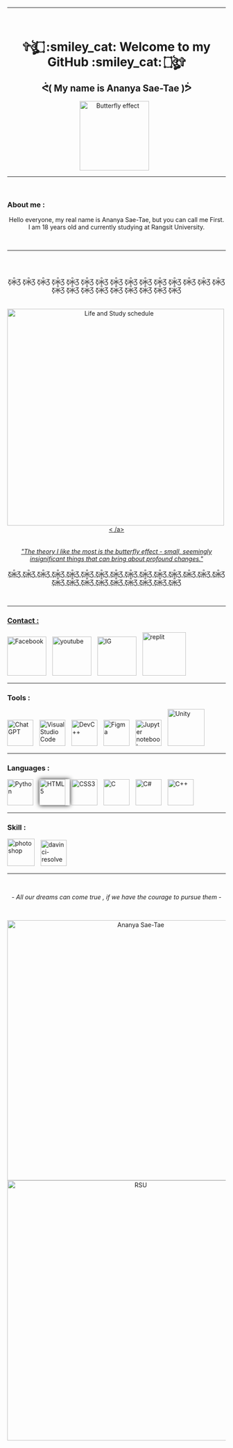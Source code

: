 <br>
<hr>
<h1 align="center">
    <br>
    ✞ঔৣ۝ :smiley_cat: Welcome to my GitHub :smiley_cat: ۝ঔৣ✞
    <h2 align="center">
        ᕚ( My name is Ananya Sae-Tae )ᕘ
    </h2>
    <p align="center">
    <img title="Butterfly effect" alt="Butterfly effect" width="160px" style="padding-right:10px;" src="https://i.pinimg.com/originals/f4/f7/85/f4f785727cfc40e45b08a6793146ce81.gif"/>
    </p>
</h1>

<hr><br>

<h3>About me :</h3>
<p align="center">Hello everyone, my real name is Ananya Sae-Tae, but you can call me First. I am 18 years old and currently studying at Rangsit University.</p>
<br><hr><br>

<p align="center">
    <br>
        Ƹ̵̡Ӝ̵̨̄Ʒ Ƹ̵̡Ӝ̵̨̄Ʒ Ƹ̵̡Ӝ̵̨̄Ʒ Ƹ̵̡Ӝ̵̨̄Ʒ Ƹ̵̡Ӝ̵̨̄Ʒ Ƹ̵̡Ӝ̵̨̄Ʒ Ƹ̵̡Ӝ̵̨̄Ʒ Ƹ̵̡Ӝ̵̨̄Ʒ Ƹ̵̡Ӝ̵̨̄Ʒ Ƹ̵̡Ӝ̵̨̄Ʒ Ƹ̵̡Ӝ̵̨̄Ʒ Ƹ̵̡Ӝ̵̨̄Ʒ Ƹ̵̡Ӝ̵̨̄Ʒ Ƹ̵̡Ӝ̵̨̄Ʒ Ƹ̵̡Ӝ̵̨̄Ʒ Ƹ̵̡Ӝ̵̨̄Ʒ Ƹ̵̡Ӝ̵̨̄Ʒ Ƹ̵̡Ӝ̵̨̄Ʒ Ƹ̵̡Ӝ̵̨̄Ʒ Ƹ̵̡Ӝ̵̨̄Ʒ Ƹ̵̡Ӝ̵̨̄Ʒ Ƹ̵̡Ӝ̵̨̄Ʒ Ƹ̵̡Ӝ̵̨̄Ʒ Ƹ̵̡Ӝ̵̨̄Ʒ 
            <br> <br> <br>
                <a href="https://www.youtube.com/watch?v=TnAJzZehHro&t=103s">
                   <img title="Life and Study schedule" alt="Life and Study schedule" width="500px" style="padding-right:10px;" src="https://scontent.fbkk22-2.fna.fbcdn.net/v/t1.15752-9/346131294_222450450501534_1824875997688960952_n.jpg?_nc_cat=106&ccb=1-7&_nc_sid=ae9488&_nc_eui2=AeFSWM6paz-ycBrOQRaecrCDbZ7RYqImBmNtntFioiYGY-2hG7GHSZ3EhEC4-0TDBuchGbhOpcTgaN7swJtqitLV&_nc_ohc=6YPEfujd6AwAX9c2DPC&_nc_ht=scontent.fbkk22-2.fna&oh=03_AdTvEkTowM-zq3FfvkC7yCnYbAIxBOi2dKeYyNgwM7EDYA&oe=648F25A0"/><
                    /a>
             <br> <br> <br>
        <i>"The theory I like the most is the butterfly effect - small, seemingly insignificant things that can bring about profound changes."</i>
    <br> <br>
Ƹ̵̡Ӝ̵̨̄Ʒ Ƹ̵̡Ӝ̵̨̄Ʒ Ƹ̵̡Ӝ̵̨̄Ʒ Ƹ̵̡Ӝ̵̨̄Ʒ Ƹ̵̡Ӝ̵̨̄Ʒ Ƹ̵̡Ӝ̵̨̄Ʒ Ƹ̵̡Ӝ̵̨̄Ʒ Ƹ̵̡Ӝ̵̨̄Ʒ Ƹ̵̡Ӝ̵̨̄Ʒ Ƹ̵̡Ӝ̵̨̄Ʒ Ƹ̵̡Ӝ̵̨̄Ʒ Ƹ̵̡Ӝ̵̨̄Ʒ Ƹ̵̡Ӝ̵̨̄Ʒ Ƹ̵̡Ӝ̵̨̄Ʒ Ƹ̵̡Ӝ̵̨̄Ʒ Ƹ̵̡Ӝ̵̨̄Ʒ Ƹ̵̡Ӝ̵̨̄Ʒ Ƹ̵̡Ӝ̵̨̄Ʒ Ƹ̵̡Ӝ̵̨̄Ʒ Ƹ̵̡Ӝ̵̨̄Ʒ Ƹ̵̡Ӝ̵̨̄Ʒ Ƹ̵̡Ӝ̵̨̄Ʒ Ƹ̵̡Ӝ̵̨̄Ʒ Ƹ̵̡Ӝ̵̨̄Ʒ 
</p>

<br>

<hr>

<h3>Contact :</h3>
<p align="left">
    <a href="https://www.facebook.com/yuki.ri.5201"><img width="90px" style="padding-right:10px;"
        alt="Facebook" title="My Facebook" traget="_blank"
        src="https://www.notarybonding.com/sites/default/files/facebook-media-social-like-network-fb-icon.svg"></a>
    <a href="https://www.youtube.com/channel/UCT9zFruLhk2ZBSqTT5F6nwg"><img width="90px" style="padding-right:10px;"
        alt="youtube" title="My youtube" traget="_blank"
        src="https://cdn2.iconfinder.com/data/icons/icon-set-social-media-icons-colours-mouse-over-and/64/Youtube-256.png"></a>
    <a href="https://www.instagram.com/ffiirrsstt_x/?hl=en"><img width="90px" style="padding-right:10px;"
        alt="IG" title="My Instagram" traget="_blank"
        src="https://cdn.imweb.me/thumbnail/20200731/65e81e270f319.png"></a>
    <a href="https://replit.com/@nayyaaaechaet"><img width="100px" style="padding-right:10px;"
        alt="replit" title="My replit" traget="_blank" src="https://avatars3.githubusercontent.com/u/983194?s=280&v=4"></a>
</p>

<hr>

<h3>Tools :</h3>
<p align="left">
    <img title="Chat GPT" alt="Chat GPT" width="60px" style="padding-right:10px;" src="https://upload.wikimedia.org/wikipedia/commons/thumb/0/04/ChatGPT_logo.svg/800px-ChatGPT_logo.svg.png"/>
    <img title="Visual Studio Code" alt="Visual Studio Code" width="60px" style="padding-right:10px;" src="https://cdn.jsdelivr.net/gh/devicons/devicon/icons/vscode/vscode-original.svg"/>
    <img title="Dev C++" alt="DevC++" width="60px" style="padding-right:10px;" src="https://www.nesabamedia.com/wp-content/uploads/2019/09/Dev-C-Logo-1.png")/>
    <img title="Figma" alt="Figma" width="60px" style="padding-right:10px;" src="https://cdn.jsdelivr.net/gh/devicons/devicon/icons/figma/figma-original.svg"/>
    <img title="Jupyter notebook" alt="Jupyter notebook" width="60px" style="padding-right:10px;" src="https://blog.ryanwcummings.com/img/misc/jupyter_logo.png"/>
    <img title="Unity" alt="Unity" width="85px" style="padding-right:10px;" src="https://cdn.freebiesupply.com/logos/thumbs/2x/unity-69-logo.png"/>
</p>

<hr>

<h3>Languages :</h3>
<p align="left">
    <img title="Python" alt="Python" width="60px" style="padding-right:10px;" src="https://cdn.jsdelivr.net/gh/devicons/devicon/icons/python/python-original.svg"/>
    <img title="HTML5" alt="HTML5" width="60px" style="padding-right:10px; box-shadow:0 0 10px" src="https://cdn.jsdelivr.net/gh/devicons/devicon/icons/html5/html5-original.svg"/>
    <img title="CSS3" alt="CSS3" width="60px" style="padding-right:10px;" src="https://cdn.jsdelivr.net/gh/devicons/devicon/icons/css3/css3-original.svg"/>
    <img title="C" alt="C" width="60px" style="padding-right:10px;" src="https://cdn.jsdelivr.net/gh/devicons/devicon/icons/c/c-original.svg"/>
    <img title="C#" alt="C#" width="60px" style="padding-right:10px;" src="https://cdn.jsdelivr.net/gh/devicons/devicon/icons/csharp/csharp-original.svg"/>
    <img title="C++" alt="C++" width="60px" style="padding-right:10px;" src="https://cdn.jsdelivr.net/gh/devicons/devicon/icons/cplusplus/cplusplus-original.svg"/>
</p>

<hr>

<h3>Skill :</h3>
<p align="left">
    <img title="Photoshop" alt="photoshop" width="63px" style="padding-right:10px;" src="https://2.bp.blogspot.com/-LVrLyML401I/WO8ubUifCDI/AAAAAAAADEE/zTeTzLzbxwwf1u794RMOr6GwygwVHokuACK4B/s400/Adobe-Photoshop-300x300.png"/>
    <img title="Davinci Resolve" alt="davinci-resolve" width="60px" style="padding-right:10px;" src="https://th.bing.com/th/id/R.9b2d28da5f93a4a92eb1c160f4919cae?rik=ZsETF%2bIm8b6y8g&pid=ImgRaw&r=0"/>
</p>

<hr>

<br><p align="center"><i>- All our dreams can come true , if we have the courage to pursue them -</i></p><br>
<p align="center">

<img title="Ananya Sae-Tae" width="600px" src="https://scontent.fbkk22-7.fna.fbcdn.net/v/t39.30808-6/345654175_567335771933198_532647323781512923_n.jpg?_nc_cat=107&ccb=1-7&_nc_sid=730e14&_nc_eui2=AeFEfi8uQjDVstk3wkJ0CSj-DSypacJjkJINLKlpwmOQkmlQOZgW-cp7tT77vhkMcqmU1OrL2B7i5nKCwLdGKs-r&_nc_ohc=G4q4Il8VKKUAX8KyNp5&_nc_ht=scontent.fbkk22-7.fna&oh=00_AfAVIYiYrNrWPgKpZtq8iA-pWom9PJgqWmUgbVDOPKzasw&oe=646D8CC1"/>
<img title="RSU" width="600px" src="https://scontent.fbkk22-7.fna.fbcdn.net/v/t39.30808-6/345876150_3408829226023395_6892781101989006146_n.jpg?_nc_cat=107&ccb=1-7&_nc_sid=730e14&_nc_eui2=AeFVG6Cmh8_ONrsqasSEX62pGXnBDw30Ug0ZecEPDfRSDf__Bc1-jXctQe4KneV6vDNh-mq7jcNEgFD5u4wFEcmq&_nc_ohc=hxtbvDzcuWEAX9FiSAj&_nc_ht=scontent.fbkk22-7.fna&oh=00_AfDQzxKBcYtLrYQAO0_SgoYjFcVdm-09bVGxPrhXEgRr3g&oe=646C40B6"/>
</p>
<br>
